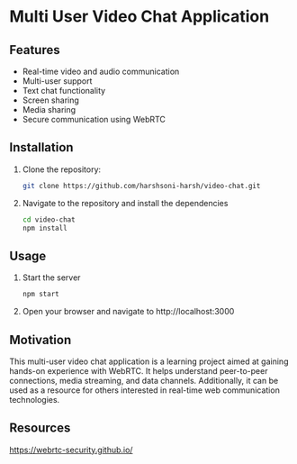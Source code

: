 # Multi User Video Chat Application

## Features

- Real-time video and audio communication
- Multi-user support
- Text chat functionality
- Screen sharing
- Media sharing
- Secure communication using WebRTC

## Installation

1. Clone the repository:
   ```sh
   git clone https://github.com/harshsoni-harsh/video-chat.git
2. Navigate to the repository and install the dependencies
    ```sh
    cd video-chat
    npm install
## Usage

1. Start the server
    ```sh
    npm start
2. Open your browser and navigate to http://localhost:3000

## Motivation

This multi-user video chat application is a learning project aimed at gaining hands-on experience with WebRTC. It helps understand peer-to-peer connections, media streaming, and data channels. Additionally, it can be used as a resource for others interested in real-time web communication technologies.

## Resources

https://webrtc-security.github.io/
